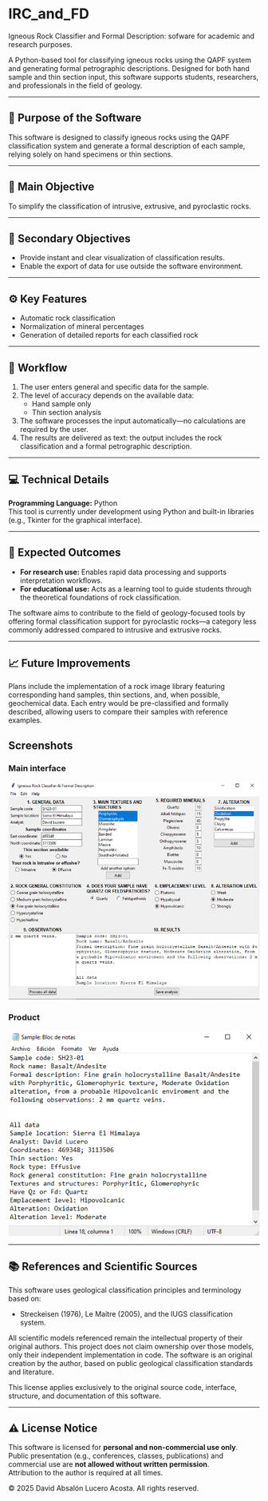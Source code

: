# IRC_and_FD
Igneous Rock Classifier and Formal Description: sofware for academic and research purposes.

A Python-based tool for classifying igneous rocks using the QAPF system and generating formal petrographic descriptions. Designed for both hand sample and thin section input, this software supports students, researchers, and professionals in the field of geology.

---

## 🧭 Purpose of the Software

This software is designed to classify igneous rocks using the QAPF classification system and generate a formal description of each sample, relying solely on hand specimens or thin sections.

---

## 🎯 Main Objective

To simplify the classification of intrusive, extrusive, and pyroclastic rocks.

---

## 📌 Secondary Objectives

- Provide instant and clear visualization of classification results.  
- Enable the export of data for use outside the software environment.

---

## ⚙️ Key Features

- Automatic rock classification  
- Normalization of mineral percentages  
- Generation of detailed reports for each classified rock

---

## 🔄 Workflow

1. The user enters general and specific data for the sample.  
2. The level of accuracy depends on the available data:
   - Hand sample only  
   - Thin section analysis  
3. The software processes the input automatically—no calculations are required by the user.  
4. The results are delivered as text: the output includes the rock classification and a formal petrographic description.

---

## 💻 Technical Details

**Programming Language:** Python  
This tool is currently under development using Python and built-in libraries (e.g., Tkinter for the graphical interface).

---

## 🧪 Expected Outcomes

- **For research use:** Enables rapid data processing and supports interpretation workflows.
- **For educational use:** Acts as a learning tool to guide students through the theoretical foundations of rock classification.

The software aims to contribute to the field of geology-focused tools by offering formal classification support for pyroclastic rocks—a category less commonly addressed compared to intrusive and extrusive rocks.

---

## 📈 Future Improvements

Plans include the implementation of a rock image library featuring corresponding hand samples, thin sections, and, when possible, geochemical data. Each entry would be pre-classified and formally described, allowing users to compare their samples with reference examples.

## Screenshots

### Main interface
![Main UI](Main.PNG)

### Product
![Main UI](Product.PNG)

---

## 📚 References and Scientific Sources

This software uses geological classification principles and terminology based on:
- Streckeisen (1976), Le Maitre (2005), and the IUGS classification system.

All scientific models referenced remain the intellectual property of their original authors. This project does not claim ownership over those models, only their independent implementation in code. The software is an original creation by the author, based on public geological classification standards and literature.

This license applies exclusively to the original source code, interface, structure, and documentation of this software.

---

## ⚠️ License Notice

This software is licensed for **personal and non-commercial use only**.  
Public presentation (e.g., conferences, classes, publications) and commercial use are **not allowed without written permission**.  
Attribution to the author is required at all times.

© 2025 David Absalón Lucero Acosta. All rights reserved.
